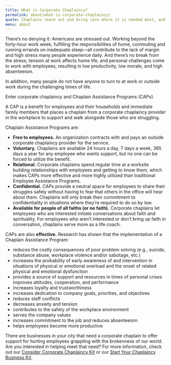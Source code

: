 ```yaml
---
title: What is Corporate Chaplaincy?
permalink: about/what-is-corporate-chaplaincy/
quote: Chaplains reach out and bring care where it is needed most, and where it can make a meaningful difference.
menu: about
---
```

There&#8217;s no denying it: Americans are stressed out. Working beyond the forty-hour work week, fulfilling the responsibilities of home, commuting and running errands on inadequate sleep—all contribute to the lack of margin and high stress many people experience daily. And there&#8217;s no break from the stress; tension at work affects home life, and personal challenges come to work with employees, resulting in low productivity, low morale, and high absenteeism.

In addition, many people do not have anyone to turn to at work or outside work during the challenging times of life. 

Enter corporate chaplaincy and Chaplain Assistance Programs (CAPs).

A CAP is a benefit for employees and their households and immediate family members that places a chaplain from a corporate chaplaincy provider in the workplace to support and walk alongside those who are struggling. 

Chaplain Assistance Programs are:

* **Free to employees.** An organization contracts with and pays an outside corporate chaplaincy provider for the service.
* **Voluntary.** Chaplains are available 24 hours a day, 7 days a week, 365 days a year for any employee who wants support, but no one can be forced to utilize the benefit.
* **Relational.** Corporate chaplains spend regular time at a worksite building relationships with employees and getting to know them, which makes CAPs more effective and more highly utilized than traditional Employee Assistance Programs.
* **Confidential.** CAPs provide a neutral space for employees to share their struggles safely without having to fear that others in the office will hear about them. Chaplains will only break their commitment to confidentiality in situations where they’re required to do so by law.
* **Available for people of all faiths (or no faith).** Corporate chaplains let employees who are interested initiate conversations about faith and spirituality. For employees who aren’t interested or don’t bring up faith in conversation, chaplains serve more as a life coach.

CAPs are also **effective.** Research has shown that the implementation of a Chaplain Assistance Program:

* reduces the costly consequences of poor problem solving (e.g., suicide, substance abuse, workplace violence and/or sabotage, etc.)
* increases the probability of early awareness of and intervention in situations of physical or emotional overload and the onset of related physical and emotional dysfunction
* provides a source of support and resources in times of personal crises
improves attitudes, cooperation, and performance
* increases loyalty and trustworthiness
* increases dedication to company goals, priorities, and objectives
* reduces staff conflicts
* decreases anxiety and tension
* contributes to the safety of the workplace environment
* serves the company values
* increases commitment to the job and reduces absenteeism
* helps employees become more productive

There are businesses in your city that need a corporate chaplain to offer support for hurting employees grappling with the brokenness of our world. Are you interested in helping meet that need? For more information, check out our [Consider Corporate Chaplaincy Kit](www.corpchaps.com/get-started/consider-corporate-chaplaincy/) or our [Start Your Chaplaincy Business Kit](www.corpchaps.com/get-started/start-your-corporate-chaplaincy-business/).

